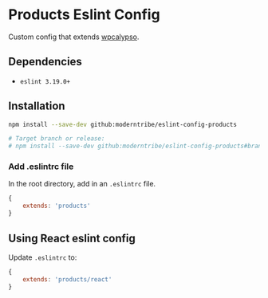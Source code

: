 # Products Eslint Config

Custom config that extends [wpcalypso](https://github.com/Automattic/eslint-config-wpcalypso).

## Dependencies

* `eslint 3.19.0+`

## Installation

```sh
npm install --save-dev github:moderntribe/eslint-config-products

# Target branch or release:
# npm install --save-dev github:moderntribe/eslint-config-products#branch-name
```

### Add .eslintrc file

In the root directory, add in an `.eslintrc` file.

```js
{
    extends: 'products'
}
```

## Using React eslint config

Update `.eslintrc` to:

```js
{
    extends: 'products/react'
}
```
